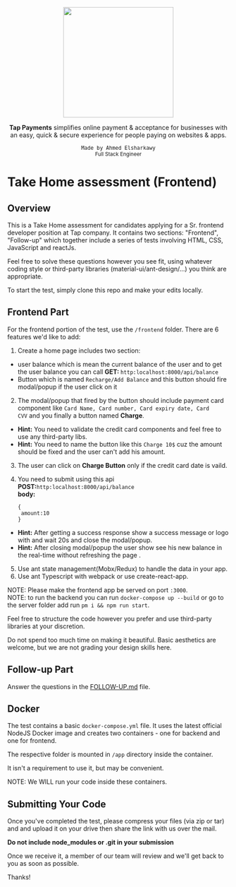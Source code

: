 <div align="center">
  <p>
    <img src="https://websiteimages.b-cdn.net/tap_logo.svg" width="250" />
  </p>
  <p>
    <span style="font-weight:bold">Tap Payments</span> simplifies online payment & acceptance for businesses with an easy, quick & secure experience for people paying on websites & apps.
  </p>
  <small>
    <kbd >Made by Ahmed Elsharkawy</kbd>
    <br/>
    Full Stack Engineer
  </small>
</div>

# Take Home assessment (Frontend)

## Overview

This is a Take Home assessment for candidates applying for a Sr. frontend developer
position at Tap company. It contains two sections: "Frontend", "Follow-up" which
together include a series of tests involving HTML, CSS, JavaScript and reactJs.

Feel free to solve these questions however you see fit, using whatever coding
style or third-party libraries (material-ui/ant-design/...) you think are appropriate.

To start the test, simply clone this repo and make your edits locally.

## Frontend Part

For the frontend portion of the test, use the `/frontend` folder. There are 6 features we'd like to add:

1. Create a home page includes two section:

<ul>
  <li>user balance which is mean the current balance of the user and to get the user balance you can call <b>GET: </b><code>http:localhost:8000/api/balance</code></li>
  <li>Button which is named <code>Recharge/Add Balance</code> and this button should fire modal/popup if the user click on it</li>
</ul>

2. The modal/popup that fired by the button should include payment card
   component like <code>Card Name, Card number, Card expiry date, Card
   CVV</code> and you finally a button named <b>Charge</b>.

<ul>
   <li><b>Hint:</b> You need to validate the credit card components and feel free to use any third-party libs.</li>
   <li><b>Hint:</b> You need to name the button like this <code>Charge 10$</code> cuz the amount should be fixed and the user can't add his amount.</li>
</ul>

3. The user can click on <b>Charge Button</b> only if the credit card date is
   vaild.

4. You need to submit using this api
   <b>POST:</b><code>http:localhost:8000/api/balance</code><br/>
   <b>body:</b>

   ```
   {
    amount:10
   }

   ```

<ul>
    <li><b>Hint:</b> After getting a success response show a success message or logo with and wait 20s and close the modal/popup.</li>
    <li><b>Hint:</b> After closing modal/popup the user show see his new balance in the real-time without refreshing the page .</li>
</ul>

5. Use ant state management(Mobx/Redux) to handle the data in your app.
6. Use ant Typescript with webpack or use create-react-app.

NOTE: Please make the frontend app be served on port `:3000`.
<br>
NOTE: to run the backend you can run `docker-compose up --build` or go to the
server folder add run `pm i && npm run start`.

Feel free to structure the code however you prefer and use third-party libraries at your discretion.

Do not spend too much time on making it beautiful. Basic aesthetics are welcome, but we are not
grading your design skills here.

## Follow-up Part

Answer the questions in the [FOLLOW-UP.md](./FOLLOW-UP.md) file.

## Docker

The test contains a basic `docker-compose.yml` file. It uses the latest official NodeJS
Docker image and creates two containers - one for backend and one for frontend.

The respective folder is mounted in `/app` directory inside the container.

It isn't a requirement to use it, but may be convenient.

NOTE: We WILL run your code inside these containers.

## Submitting Your Code

Once you've completed the test, please compress your files (via zip or tar) and
and upload it on your drive then share the link with us over the mail.

**Do not include node_modules or .git in your submission**

Once we receive it, a member of our team will review and we'll get back to you
as soon as possible.

Thanks!
